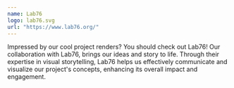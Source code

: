 ```yaml
---
name: Lab76
logo: lab76.svg
url: "https://www.lab76.org/"
---
```


Impressed by our cool project renders? You should check out Lab76! Our
collaboration with Lab76, brings our ideas and story to life. Through their
expertise in visual storytelling, Lab76 helps us effectively communicate and
visualize our project's concepts, enhancing its overall impact and engagement.
